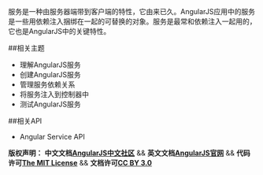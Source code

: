 服务是一种由服务器端带到客户端的特性，它由来已久。AngularJS应用中的服务是一些用依赖注入捆绑在一起的可替换的对象。服务是最常和依赖注入一起用的，它也是AngularJS中的关键特性。

##相关主题
*  理解AngularJS服务
*  创建AngularJS服务
*  管理服务依赖关系
*  将服务注入到控制器中
*  测试AngularJS服务

##相关API
*  Angular Service API


<span class="doc-copyright">**版权声明：** **中文文档[AngularJS中文社区][]** && **英文文档[AngularJS官网][]** && **代码许可[The MIT License][]** && **文档许可[CC BY 3.0][]**</span>

 [AngularJS中文社区]: http://angularjs.cn/
 [AngularJS官网]: http://angularjs.org/
 [The MIT License]: http://baike.baidu.com/view/3159946.htm
 [CC BY 3.0]: http://creativecommons.org/licenses/by/3.0/deed.zh